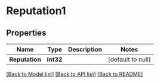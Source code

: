 # Reputation1

## Properties
Name | Type | Description | Notes
------------ | ------------- | ------------- | -------------
**Reputation** | **int32** |  | [default to null]

[[Back to Model list]](../README.md#documentation-for-models) [[Back to API list]](../README.md#documentation-for-api-endpoints) [[Back to README]](../README.md)


